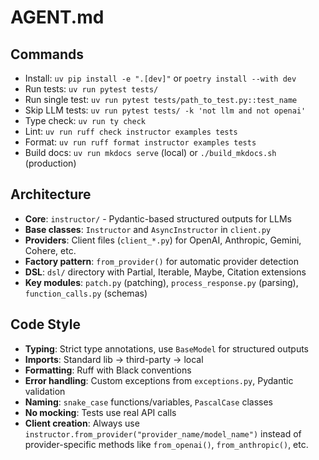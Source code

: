 # AGENT.md

## Commands
- Install: `uv pip install -e ".[dev]"` or `poetry install --with dev`
- Run tests: `uv run pytest tests/`
- Run single test: `uv run pytest tests/path_to_test.py::test_name`
- Skip LLM tests: `uv run pytest tests/ -k 'not llm and not openai'`
- Type check: `uv run ty check`
- Lint: `uv run ruff check instructor examples tests`
- Format: `uv run ruff format instructor examples tests`
- Build docs: `uv run mkdocs serve` (local) or `./build_mkdocs.sh` (production)

## Architecture
- **Core**: `instructor/` - Pydantic-based structured outputs for LLMs
- **Base classes**: `Instructor` and `AsyncInstructor` in `client.py`
- **Providers**: Client files (`client_*.py`) for OpenAI, Anthropic, Gemini, Cohere, etc.
- **Factory pattern**: `from_provider()` for automatic provider detection
- **DSL**: `dsl/` directory with Partial, Iterable, Maybe, Citation extensions
- **Key modules**: `patch.py` (patching), `process_response.py` (parsing), `function_calls.py` (schemas)

## Code Style
- **Typing**: Strict type annotations, use `BaseModel` for structured outputs
- **Imports**: Standard lib → third-party → local
- **Formatting**: Ruff with Black conventions
- **Error handling**: Custom exceptions from `exceptions.py`, Pydantic validation
- **Naming**: `snake_case` functions/variables, `PascalCase` classes
- **No mocking**: Tests use real API calls
- **Client creation**: Always use `instructor.from_provider("provider_name/model_name")` instead of provider-specific methods like `from_openai()`, `from_anthropic()`, etc.
